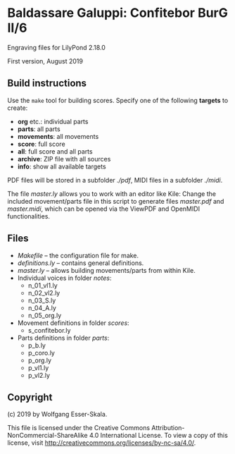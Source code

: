 # Baldassare Galuppi: Confitebor BurG II/6

Engraving files for LilyPond 2.18.0

First version, August 2019


## Build instructions

Use the `make` tool for building scores. Specify one of the following **targets** to create:

* **org** etc.: individual parts
* **parts**: all parts
* **movements**: all movements
* **score**: full score
* **all**: full score and all parts
* **archive**: ZIP file with all sources
* **info**: show all available targets

PDF files will be stored in a subfolder *./pdf*, MIDI files in a subfolder *./midi*.

The file *master.ly* allows you to work with an editor like Kile: Change the included movement/parts file in this script to generate files *master.pdf* and *master.midi*, which can be opened via the ViewPDF and OpenMIDI functionalities.


## Files

* *Makefile* – the configuration file for make.
* *definitions.ly* – contains general definitions.
* *master.ly* – allows building movements/parts from within Kile.
* Individual voices in folder *notes*:
    * n_01_vl1.ly
    * n_02_vl2.ly
    * n_03_S.ly
    * n_04_A.ly
    * n_05_org.ly
* Movement definitions in folder *scores*:
    * s_confitebor.ly
* Parts definitions in folder *parts*:
    * p_b.ly
    * p_coro.ly
    * p_org.ly
    * p_vl1.ly
    * p_vl2.ly


## Copyright

(c) 2019 by Wolfgang Esser-Skala.

This file is licensed under the Creative Commons Attribution-NonCommercial-ShareAlike 4.0 International License.
To view a copy of this license, visit http://creativecommons.org/licenses/by-nc-sa/4.0/.

